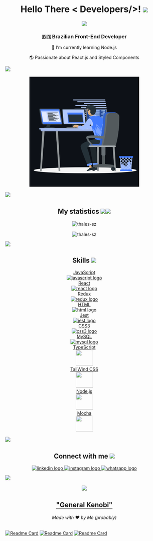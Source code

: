 <h1 align='Center'> Hello There < Developers/>! <img
  src="https://raw.githubusercontent.com/MartinHeinz/MartinHeinz/master/wave.gif" width=30px> </h1>
  

<div>
  <p align="center" ><img align="center" src="https://readme-typing-svg.herokuapp.com?lines=I'm+Thales...;Junior+Frontend+Developer;Fullstack+Developer+Student+at+Trybe;Always+learning+new+things;Learning+Backend;Currently+in+Brazil;&center=true&width=500&height=50"></p>
 
  <h3 align="center">🇧🇷 Brazilian Front-End Developer</h3>

  <p align="center"> 🌱 I’m currently learning Node.js</p>
  <p align="center"> 🌎 Passionate about React.js and Styled Components</p>
  
  <a href="https://www.youtube.com/watch?v=dQw4w9WgXcQ"><img
src="https://user-images.githubusercontent.com/73097560/115834477-dbab4500-a447-11eb-908a-139a6edaec5c.gif"></a>
  <p align="center"><img src="https://raw.githubusercontent.com/SubhadeepZilong/SubhadeepZilong/main/icons/animation_500_kxa883sd.gif" alt="SubhadeepZilong" width="350px"/></p>
</div>

<a href="https://www.youtube.com/watch?v=dQw4w9WgXcQ"><img
src="https://user-images.githubusercontent.com/73097560/115834477-dbab4500-a447-11eb-908a-139a6edaec5c.gif"></a>

<h2 align='Center'> My statistics <img src="https://emoji.slack-edge.com/T0172CCPGUW/party-blob/d7253707fa13e9ee.gif"
width="30" /><img src="https://emoji.slack-edge.com/T0172CCPGUW/party-blob/d7253707fa13e9ee.gif" width="30" /> </h2>

<p align="center"><img align="center"
src="https://github-readme-stats.vercel.app/api/top-langs?username=thales-sz&show_icons=true&theme=github_dark&layout=compact"
alt="thales-sz" /></p>

<p align="center"><img align="center"
src="https://github-readme-stats.vercel.app/api?username=thales-sz&theme=github_dark&show_icons=true" alt="thales-sz" /></p>



<a href="https://www.youtube.com/watch?v=dQw4w9WgXcQ"><img
src="https://user-images.githubusercontent.com/73097560/115834477-dbab4500-a447-11eb-908a-139a6edaec5c.gif"></a>

<h2 align='Center'> Skills <img src="https://media2.giphy.com/media/QssGEmpkyEOhBCb7e1/giphy.gif?" width="40"></h2>
<div align="center">
  <a href="https://www.javascript.com/" target="_blank">
    <div>JavaScript</div>
    <img src="https://cdn.jsdelivr.net/gh/devicons/devicon/icons/javascript/javascript-original.svg" height="50" width="55" alt="javascript logo"  />
  </a>
  <a href="https://reactjs.org/" target="_blank">
    <div>React</div>
    <img src="https://cdn.jsdelivr.net/gh/devicons/devicon/icons/react/react-original.svg" height="50" width="55" alt="react logo"  />
  </a>
  <a href="https://redux.js.org/" target="_blank">
    <div>Redux</div>
    <img src="https://cdn.jsdelivr.net/gh/devicons/devicon/icons/redux/redux-original.svg" height="50" width="55" alt="redux logo"  /> 
  </a>
  <a href="https://developer.mozilla.org/pt-BR/docs/Web/HTML" target="_blank">
    <div>HTML</div>
    <img src="https://cdn.jsdelivr.net/gh/devicons/devicon/icons/html5/html5-original.svg" height="50" width="55" alt="html logo" />
  </a>
  <a href="https://jestjs.io/" target="_blank">
    <div>Jest</div>
    <img src="https://cdn.jsdelivr.net/gh/devicons/devicon/icons/jest/jest-plain.svg" height="50" width="55" alt="jest logo"  />
  </a>
  <a href="https://developer.mozilla.org/pt-BR/docs/Web/CSS" target="_blank">
    <div>CSS3</div>
    <img src="https://cdn.jsdelivr.net/gh/devicons/devicon/icons/css3/css3-original.svg" height="50" width="55" alt="css3 logo"  />
  </a>
  <a href="https://www.mysql.com/" target="_blank">
    <div>MySQL</div>
    <img src="https://cdn.jsdelivr.net/gh/devicons/devicon/icons/mysql/mysql-original.svg" height="50" width="55" alt="mysql logo"  />
  </a>
  <a href="https://www.typescriptlang.org/" target="_blank">
    <div>TypeScript</div>
    <img src="https://cdn.jsdelivr.net/gh/devicons/devicon/icons/typescript/typescript-original.svg" height="50" width="55" />
  </a>
  <a href="https://tailwindcss.com/" target="_blank">
    <div>TailWind CSS</div>
    <img src="https://cdn.jsdelivr.net/gh/devicons/devicon/icons/tailwindcss/tailwindcss-plain.svg" height="50" width="55" />
  </a>
  <a href="https://nodejs.org/en/docs/" target="_blank">
    <div>Node.js</div>
    <img src="https://cdn.jsdelivr.net/gh/devicons/devicon/icons/nodejs/nodejs-original.svg" height="50" width="55"/>
  </a>
  <a href="https://mochajs.org/" target="_blank">
    <div>Mocha</div>
    <img src="https://cdn.jsdelivr.net/gh/devicons/devicon/icons/mocha/mocha-plain.svg" height="50" width="55"/>
  </a>
</div>

<a href="https://www.youtube.com/watch?v=dQw4w9WgXcQ"><img
src="https://user-images.githubusercontent.com/73097560/115834477-dbab4500-a447-11eb-908a-139a6edaec5c.gif"></a>

<h2 align="center">Connect with me
<img src="https://media.giphy.com/media/iY8CRBdQXODJSCERIr/giphy.gif" width="40px">
</h2>
<div align="center">
  <a href="https://www.linkedin.com/in/thales-sz/">
  <img src="https://raw.githubusercontent.com/maurodesouza/profile-readme-generator/master/src/assets/icons/social/linkedin/default.svg" width="55" height="50" alt="linkedin logo" />
  </a>
  <a href="https://www.instagram.com/thales.sc/">
  <img src="https://raw.githubusercontent.com/maurodesouza/profile-readme-generator/master/src/assets/icons/social/instagram/default.svg" width="55" height="50" alt="instagram logo"  />
  </a>
  <a href="https://wa.me/+5524999035459?text=Hi%20Thales" target="_blank">
  <img src="https://raw.githubusercontent.com/maurodesouza/profile-readme-generator/master/src/assets/icons/social/whatsapp/default.svg" width="55" height="50" alt="whatsapp logo" />
  </a>
  </div>

<a href="https://www.youtube.com/watch?v=dQw4w9WgXcQ"><img
src="https://user-images.githubusercontent.com/73097560/115834477-dbab4500-a447-11eb-908a-139a6edaec5c.gif"></a>

<div align="center">
  <img src="https://profile-counter.glitch.me/ta/count.svg?"  />
</div>

<h2 align="center"><a href="https://youtu.be/frszEJb0aOo?t=4">"General Kenobi"</a></h2>
<h6 align="center">Made with ❤️ by Me (probably)</h6>

[![Readme Card](https://github-readme-stats.vercel.app/api/pin/?username=thales-sz&repo=thales-sz.github.io&theme=github_dark)](https://github.com/thales-sz/thales-sz.github.io)
[![Readme Card](https://github-readme-stats.vercel.app/api/pin/?username=thales-sz&repo=netflix-clone-with-react-redux&theme=github_dark)](https://github.com/thales-sz/netflix-clone-with-react-redux)
[![Readme Card](https://github-readme-stats.vercel.app/api/pin/?username=thales-sz&repo=trybewallet&theme=github_dark)](https://github.com/thales-sz/trybewallet)
